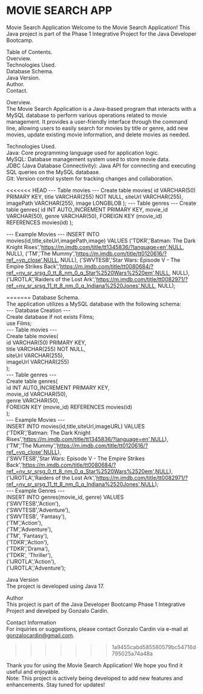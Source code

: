 # MOVIE SEARCH APP

Movie Search Application
Welcome to the Movie Search Application! This Java project is part of the Phase 1 Integrative Project for the Java Developer Bootcamp.

Table of Contents.        
Overview.        
Technologies Used.        
Database Schema.        
Java Version.        
Author.        
Contact.        

Overview.        
The Movie Search Application is a Java-based program that interacts with a MySQL database to perform various operations related to movie management. It provides a user-friendly interface through the command line, allowing users to easily search for movies by title or genre, add new movies, update existing movie information, and delete movies as needed.        

Technologies Used.        
Java: Core programming language used for application logic.        
MySQL: Database management system used to store movie data.        
JDBC (Java Database Connectivity): Java API for connecting and executing SQL queries on the MySQL database.        
Git: Version control system for tracking changes and collaboration.        

<<<<<<< HEAD
--- Table movies ---
Create table movies(
	id VARCHAR(50) PRIMARY KEY,
	title VARCHAR(255) NOT NULL,
	siteUrl VARCHAR(255),
	imagePath VARCHAR(255),
    image LONGBLOB
);
--- Table genres ---
Create table genres(
	id INT AUTO_INCREMENT PRIMARY KEY,
    movie_id VARCHAR(50),
    genre VARCHAR(50),
    FOREIGN KEY (movie_id) REFERENCES movies(id)
);

--- Example Movies ---
INSERT INTO movies(id,title,siteUrl,imagePath,image) VALUES
('TDKR','Batman: The Dark Knight Rises','https://m.imdb.com/title/tt1345836/?language=en',NULL, NULL),
('TM','The Mummy','https://m.imdb.com/title/tt0120616/?ref_=vp_close',NULL, NULL),
('SWVTESB','Star Wars: Episode V - The Empire Strikes Back','https://m.imdb.com/title/tt0080684/?ref_=nv_sr_srsg_0_tt_8_nm_0_q_Star%2520Wars%2520em',NULL, NULL),
('IJROTLA','Raiders of the Lost Ark','https://m.imdb.com/title/tt0082971/?ref_=nv_sr_srsg_11_tt_8_nm_0_q_Indiana%2520Jones',NULL, NULL);

=======
Database Schema.        
The application utilizes a MySQL database with the following schema:                
--- Database Creation ---        
Create database if not exists Films;        
use Films;        
--- Table movies ---        
Create table movies(        
	id VARCHAR(50) PRIMARY KEY,        
	title VARCHAR(255) NOT NULL,        
	siteUrl VARCHAR(255),        
	imageUrl VARCHAR(255)        
);        
--- Table genres ---        
Create table genres(        
	id INT AUTO_INCREMENT PRIMARY KEY,        
    movie_id VARCHAR(50),        
    genre VARCHAR(50),        
    FOREIGN KEY (movie_id) REFERENCES movies(id)        
);        
--- Example Movies ---        
INSERT INTO movies(id,title,siteUrl,imageURL) VALUES        
('TDKR','Batman: The Dark Knight Rises','https://m.imdb.com/title/tt1345836/?language=en',NULL),        
('TM','The Mummy','https://m.imdb.com/title/tt0120616/?ref_=vp_close',NULL),        
('SWVTESB','Star Wars: Episode V - The Empire Strikes Back','https://m.imdb.com/title/tt0080684/?ref_=nv_sr_srsg_0_tt_8_nm_0_q_Star%2520Wars%2520em',NULL),        
('IJROTLA','Raiders of the Lost Ark','https://m.imdb.com/title/tt0082971/?ref_=nv_sr_srsg_11_tt_8_nm_0_q_Indiana%2520Jones',NULL);        
--- Example Genres ---        
INSERT INTO genres(movie_id, genre) VALUES        
('SWVTESB','Action'),        
('SWVTESB','Adventure'),        
('SWVTESB', 'Fantasy'),        
('TM','Action'),        
('TM','Adventure'),        
('TM', 'Fantasy'),        
('TDKR','Action'),        
('TDKR','Drama'),        
('TDKR', 'Thriller'),        
('IJROTLA','Action'),        
('IJROTLA','Adventure');        
        
Java Version        
The project is developed using Java 17.        

Author        
This project is part of the Java Developer Bootcamp Phase 1 Integrative Project and develped by Gonzalo Cardin.        
        
Contact Information        
For inquiries or suggestions, please contact Gonzalo Cardin via e-mail at gonzalocardin@gmail.com.         
>>>>>>> 1a9455cabd585580579bc54716d795025a74a48a

Thank you for using the Movie Search Application! We hope you find it useful and enjoyable.        
Note: This project is actively being developed to add new features and enhancements. Stay tuned for updates!        
